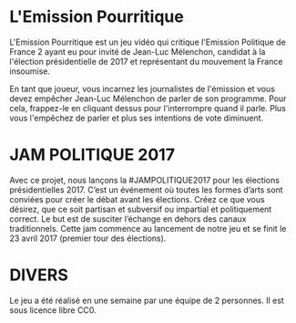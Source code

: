 # L'Emission Pourritique

L'Emission Pourritique est un jeu vidéo qui critique l'Emission Politique de France 2 ayant eu pour invité de Jean-Luc Mélenchon, candidat à la l'élection présidentielle de 2017 et représentant du mouvement la France insoumise.

En tant que joueur, vous incarnez les journalistes de l'émission et vous devez empêcher Jean-Luc Mélenchon de parler de son programme.
Pour cela, frappez-le en cliquant dessus pour l'interrompre quand il parle. Plus vous l'empêchez de parler et plus ses intentions de vote diminuent.

# JAM POLITIQUE 2017

Avec ce projet, nous lançons la #JAMPOLITIQUE2017 pour les élections présidentielles 2017.
C’est un événement où toutes les formes d’arts sont conviées pour créer le débat avant les élections.
Créez ce que vous désirez, que ce soit partisan et subversif ou impartial et politiquement correct.
Le but est de susciter l’échange en dehors des canaux traditionnels.
Cette jam commence au lancement de notre jeu et se finit le 23 avril 2017 (premier tour des élections).

# DIVERS
Le jeu a été réalisé en une semaine par une équipe de 2 personnes.
Il est sous licence libre CC0.
